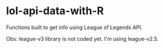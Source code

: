 # lol-api-data-with-R
Functions built to get info using League of Legends API.

Obs: league-v3 library is not coded yet. I'm using league-v2.5. 
